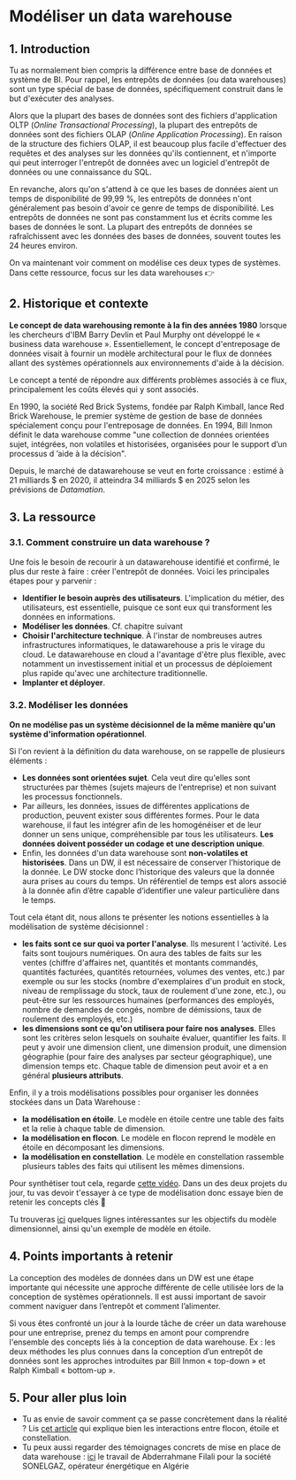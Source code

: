# Modéliser un data warehouse

## 1. Introduction
Tu as normalement bien compris la différence entre base de données et système de BI. Pour rappel, les entrepôts de données (ou data warehouses) sont un type spécial de base de données, spécifiquement construit dans le but d'exécuter des analyses. 

Alors que la plupart des bases de données sont des fichiers d'application OLTP (*Online Transactional Processing*), la plupart des entrepôts de données sont des fichiers OLAP (*Online Application Processing*). En raison de la structure des fichiers OLAP, il est beaucoup plus facile d'effectuer des requêtes et des analyses sur les données qu'ils contiennent, et n'importe qui peut interroger l'entrepôt de données avec un logiciel d'entrepôt de données ou une connaissance du SQL.

En revanche, alors qu'on s'attend à ce que les bases de données aient un temps de disponibilité de 99,99 %, les entrepôts de données n'ont généralement pas besoin d'avoir ce genre de temps de disponibilité. Les entrepôts de données ne sont pas constamment lus et écrits comme les bases de données le sont. La plupart des entrepôts de données se rafraîchissent avec les données des bases de données, souvent toutes les 24 heures environ.

On va maintenant voir comment on modélise ces deux types de systèmes. Dans cette ressource, focus sur les data warehouses 👉

## 2. Historique et contexte
**Le concept de data warehousing remonte à la fin des années 1980** lorsque les chercheurs d'IBM Barry Devlin et Paul Murphy ont développé le « business data warehouse ». Essentiellement, le concept d'entreposage de données visait à fournir un modèle architectural pour le flux de données allant des systèmes opérationnels aux environnements d'aide à la décision.

Le concept a tenté de répondre aux différents problèmes associés à ce flux, principalement les coûts élevés qui y sont associés. 

En 1990, la société Red Brick Systems, fondée par Ralph Kimball, lance Red Brick Warehouse, le premier système de gestion de base de données spécialement conçu pour l'entreposage de données. En 1994, Bill Inmon définit le data warehouse comme "une collection de données orientées sujet, intégrées, non volatiles et historisées, organisées pour le support d’un processus d ’aide à la décision".

Depuis, le marché de datawarehouse se veut en forte croissance : estimé à 21 milliards $ en 2020, il atteindra 34 milliards $ en 2025 selon les prévisions de *Datamation*.

## 3. La ressource

### 3.1. Comment construire un data warehouse ?

Une fois le besoin de recourir à un datawarehouse identifié et confirmé, le plus dur reste à faire : créer l'entrepôt de données. Voici les principales étapes pour y parvenir : 
- **Identifier le besoin auprès des utilisateurs**. L'implication du métier, des utilisateurs, est essentielle, puisque ce sont eux qui transforment les données en informations.
- **Modéliser les données**. Cf. chapitre suivant
- **Choisir l'architecture technique**. À l'instar de nombreuses autres infrastructures informatiques, le datawarehouse a pris le virage du cloud. Le datawarehouse en cloud a l'avantage d'être plus flexible, avec notamment un investissement initial et un processus de déploiement plus rapide qu'avec une architecture traditionnelle.
- **Implanter et déployer**. 


### 3.2. Modéliser les données

**On ne modélise pas un système décisionnel de la même manière qu'un système d'information opérationnel**.

Si l'on revient à la définition du data warehouse, on se rappelle de plusieurs éléments :
- **Les données sont orientées sujet**. Cela veut dire qu'elles sont structurées par thèmes (sujets majeurs de l'entreprise) et non suivant les processus fonctionnels.
- Par ailleurs, les données, issues de différentes applications de production, peuvent exister sous différentes formes. Pour le data warehouse, il faut les intégrer afin de les homogénéiser et de leur donner un sens unique, compréhensible par tous les utilisateurs. **Les données doivent posséder un codage et une description unique**.
- Enfin, les données d'un data warehouse sont **non-volatiles et historisées**. Dans un DW, il est nécessaire de conserver l’historique de la donnée. Le DW stocke donc l’historique des valeurs que la donnée aura prises au cours du temps. Un référentiel de temps est alors associé à la donnée afin d’être capable d’identifier une valeur particulière dans le temps.

Tout cela étant dit, nous allons te présenter les notions essentielles à la modélisation de système décisionnel : 
- **les faits sont ce sur quoi va porter l'analyse**. Ils mesurent l ’activité. Les faits sont toujours numériques. On aura des tables de faits sur les ventes (chiffre d'affaires net, quantités et montants commandés, quantités facturées, quantités retournées, volumes des ventes, etc.) par exemple ou sur les stocks (nombre d'exemplaires d'un produit en stock, niveau de remplissage du stock, taux de roulement d'une zone, etc.), ou peut-être sur les ressources humaines (performances des employés, nombre de demandes de congés, nombre de démissions, taux de roulement des employés, etc.)
- **les dimensions sont ce qu'on utilisera pour faire nos analyses**. Elles sont les critères selon lesquels on souhaite évaluer, quantifier les faits. Il peut y avoir une dimension client, une dimension produit, une dimension géographie (pour faire des analyses par secteur géographique), une dimension temps etc. Chaque table de dimension peut avoir et a en général **plusieurs attributs**.

Enfin, il y a  trois modélisations possibles pour organiser les données stockées dans un Data Warehouse : 
- **la modélisation en étoile**. Le modèle en étoile centre une table des faits et la relie à chaque table de dimension. 
- **la modélisation en flocon**. Le modèle en flocon reprend le modèle en étoile en décomposant les dimensions. 
- **la modélisation en constellation**. Le modèle en constellation rassemble plusieurs tables des faits qui utilisent les mêmes dimensions. 

Pour synthétiser tout cela, regarde [cette vidéo](https://www.youtube.com/watch?v=7vPIo1QI0Ek). Dans un des deux projets du jour, tu vas devoir t'essayer à ce type de modélisation donc essaye bien de retenir les concepts clés 📝

Tu trouveras [ici](https://stph.scenari-community.org/dwh/int/co/intUC032modObj.html) quelques lignes intéressantes sur les objectifs du modèle dimensionnel, ainsi qu'un exemple de modèle en étoile.


## 4. Points importants à retenir

La conception des modèles de données dans un DW est une étape importante qui nécessite une approche différente de celle utilisée lors de la conception de systèmes opérationnels. Il est aussi important de savoir comment naviguer dans l’entrepôt et comment l’alimenter. 

Si vous êtes confronté un jour à la lourde tâche de créer un data warehouse pour une entreprise, prenez du temps en amont pour comprendre l'ensemble des concepts liés à la conception de data warehouse. Ex : les deux méthodes les plus connues dans la conception d’un entrepôt de données sont les approches introduites par Bill Inmon « top-down » et Ralph Kimball « bottom-up ».


## 5. Pour aller plus loin
- Tu as envie de savoir comment ça se passe concrètement dans la réalité ? Lis [cet article](https://grim.developpez.com/cours/businessintelligence/concepts/conception-datawarehouse/) qui explique bien les interactions entre flocon, étoile et constellation.
- Tu peux aussi regarder des témoignages concrets de mise en place de data warehouse : [ici](https://fr.slideshare.net/hamzus/document-1295639592) le travail de Abderrahmane Filali pour la société SONELGAZ, opérateur énergétique en Algérie 
